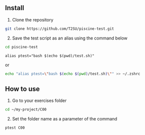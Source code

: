 ## Install

1. Clone the repository
```bash
git clone https://github.com/T2SU/piscine-test.git
```

2. Save the test script as an alias using the command below
```bash
cd piscine-test
```
```
alias ptest="bash $(echo $(pwd)/test.sh)"
```
or
```bash
echo "alias ptest=\"bash $(echo $(pwd)/test.sh)\"" >> ~/.zshrc
```

## How to use

1. Go to your exercises folder
```bash
cd ~/my-project/C00
```

2. Set the folder name as a parameter of the command
```bash
ptest C00
```
